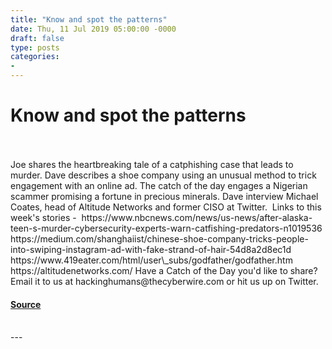 ```yaml
---
title: "Know and spot the patterns"
date: Thu, 11 Jul 2019 05:00:00 -0000
draft: false
type: posts
categories: 
- 
---
```

# Know and spot the patterns

<br/>

<br/>
Joe shares the heartbreaking tale of a catphishing case that leads to murder. Dave describes a shoe company using an unusual method to trick engagement with an online ad. The catch of the day engages a Nigerian scammer promising a fortune in precious minerals. Dave interview Michael Coates, head of Altitude Networks and former CISO at Twitter.  Links to this week's stories -  https://www.nbcnews.com/news/us-news/after-alaska-teen-s-murder-cybersecurity-experts-warn-catfishing-predators-n1019536 https://medium.com/shanghaiist/chinese-shoe-company-tricks-people-into-swiping-instagram-ad-with-fake-strand-of-hair-54d8a2d8ec1d https://www.419eater.com/html/user\_subs/godfather/godfather.htm https://altitudenetworks.com/ Have a Catch of the Day you'd like to share? Email it to us at hackinghumans@thecyberwire.com or hit us up on Twitter.

#### [Source](https://thecyberwire.com/podcasts/hacking-humans/56/notes)

<br/>
---
